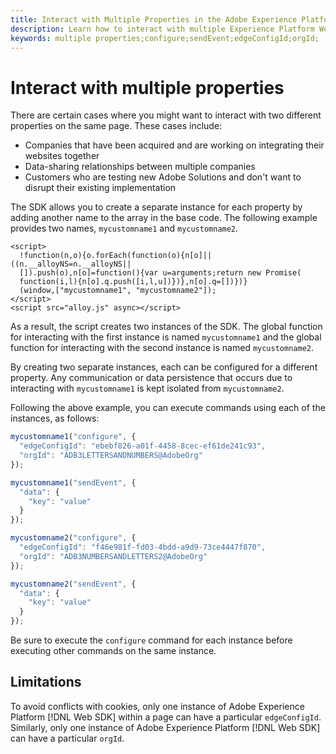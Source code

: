 ```yaml
---
title: Interact with Multiple Properties in the Adobe Experience Platform Web SDK
description: Learn how to interact with multiple Experience Platform Web SDK properties.
keywords: multiple properties;configure;sendEvent;edgeConfigId;orgId;
---
```


# Interact with multiple properties

There are certain cases where you might want to interact with two different properties on the same page. These cases include:

* Companies that have been acquired and are working on integrating their websites together
* Data-sharing relationships between multiple companies
* Customers who are testing new Adobe Solutions and don't want to disrupt their existing implementation

The SDK allows you to create a separate instance for each property by adding another name to the array in the base code. The following example provides two names, `mycustomname1` and `mycustomname2`.

```markup
<script>
  !function(n,o){o.forEach(function(o){n[o]||((n.__alloyNS=n.__alloyNS||
  []).push(o),n[o]=function(){var u=arguments;return new Promise(
  function(i,l){n[o].q.push([i,l,u])})},n[o].q=[])})}
  (window,["mycustomname1", "mycustomname2"]);
</script>
<script src="alloy.js" async></script>
```

As a result, the script creates two instances of the SDK. The global function for interacting with the first instance is named `mycustomname1` and the global function for interacting with the second instance is named `mycustomname2`.

By creating two separate instances, each can be configured for a different property. Any communication or data persistence that occurs due to interacting with `mycustomname1` is kept isolated from `mycustomname2`.

Following the above example, you can execute commands using each of the instances, as follows:

```javascript
mycustomname1("configure", {
  "edgeConfigId": "ebebf826-a01f-4458-8cec-ef61de241c93",
  "orgId": "ADB3LETTERSANDNUMBERS@AdobeOrg"
});

mycustomname1("sendEvent", {
  "data": {
    "key": "value"
  }
});

mycustomname2("configure", {
  "edgeConfigId": "f46e981f-fd03-4bdd-a9d9-73ce4447f870",
  "orgId": "ADB3NUMBERSANDLETTERS2@AdobeOrg"
});

mycustomname2("sendEvent", {
  "data": {
    "key": "value"
  }
});
```

Be sure to execute the `configure` command for each instance before executing other commands on the same instance.

## Limitations

To avoid conflicts with cookies, only one instance of Adobe Experience Platform [!DNL Web SDK] within a page can have a particular `edgeConfigId`. Similarly, only one instance of Adobe Experience Platform [!DNL Web SDK] can have a particular `orgId`.  

